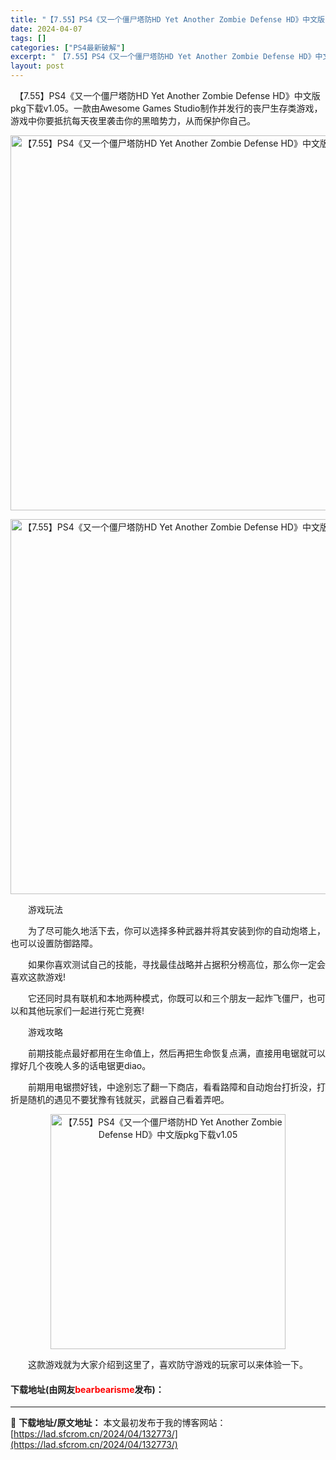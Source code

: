 ```yaml
---
title: "【7.55】PS4《又一个僵尸塔防HD Yet Another Zombie Defense HD》中文版pkg下载v1.05"
date: 2024-04-07
tags: []
categories: ["PS4最新破解"]
excerpt: "　【7.55】PS4《又一个僵尸塔防HD Yet Another Zombie Defense HD》中文版pkg下载v1.05。一款由Awesome Games Studio制作并发行的丧尸生存类游戏，游戏中你要抵抗每天夜里袭击你的黑暗势力，从而保护你自己。 　　游戏玩法 　　为了尽可能久地活下去&hellip;"
layout: post
---
```


 <p>　【7.55】PS4《又一个僵尸塔防HD Yet Another Zombie Defense HD》中文版pkg下载v1.05。一款由Awesome Games Studio制作并发行的丧尸生存类游戏，游戏中你要抵抗每天夜里袭击你的黑暗势力，从而保护你自己。</p> <p align="center"><img align="" border="0" src="https://lad.sfcrom.cn/wp-content/uploads/2024/04/20240407_661285f57ee22.webp" width="600" alt="【7.55】PS4《又一个僵尸塔防HD Yet Another Zombie Defense HD》中文版pkg下载v1.05" /></p> <p align="center"><img align="" border="0" src="https://lad.sfcrom.cn/wp-content/uploads/2024/04/20240407_661285f5de739.webp" width="600" alt="【7.55】PS4《又一个僵尸塔防HD Yet Another Zombie Defense HD》中文版pkg下载v1.05" /></p> <p>　　游戏玩法</p> <p>　　为了尽可能久地活下去，你可以选择多种武器并将其安装到你的自动炮塔上，也可以设置防御路障。</p> <p>　　如果你喜欢测试自己的技能，寻找最佳战略并占据积分榜高位，那么你一定会喜欢这款游戏!</p> <p>　　它还同时具有联机和本地两种模式，你既可以和三个朋友一起炸飞僵尸，也可以和其他玩家们一起进行死亡竞赛!</p> <p>　　游戏攻略</p> <p>　　前期技能点最好都用在生命值上，然后再把生命恢复点满，直接用电锯就可以撑好几个夜晚人多的话电锯更diao。</p> <p>　　前期用电锯攒好钱，中途别忘了翻一下商店，看看路障和自动炮台打折没，打折是随机的遇见不要犹豫有钱就买，武器自己看着弄吧。</p> <p align="center"><img align="" border="0" src="https://lad.sfcrom.cn/wp-content/uploads/2024/04/20240407_661285f62e1fb.webp" width="376" alt="【7.55】PS4《又一个僵尸塔防HD Yet Another Zombie Defense HD》中文版pkg下载v1.05" /></p> <p>　　这款游戏就为大家介绍到这里了，喜欢防守游戏的玩家可以来体验一下。</p> <p><h4>下载地址(由网友<font color="red">bearbearisme</font>发布)：</h4></p> 

---
📖 **下载地址/原文地址：** 本文最初发布于我的博客网站：[https://lad.sfcrom.cn/2024/04/132773/](https://lad.sfcrom.cn/2024/04/132773/)

